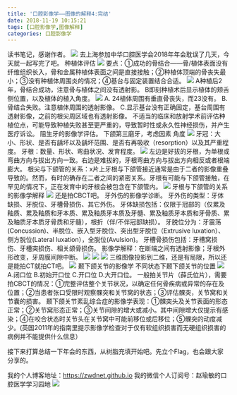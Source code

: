 ```yaml
---
title: '口腔影像学——图像的解释4:完结'
date: 2018-11-19 10:15:21
tags: [口腔影像学,图像解释]
categories: 口腔影像学
---
```

读书笔记，感谢作者。
![](https://zymblog-1258069789.cos.ap-chengdu.myqcloud.com/blog0026-kqyxx-txjs-wj/01.jpg)
去上海参加中华口腔医学会2018年年会耽误了几天，今天就一起写完了吧。
种植体评估
![](https://zymblog-1258069789.cos.ap-chengdu.myqcloud.com/blog0026-kqyxx-txjs-wj/02.jpg)
要点：①成功的骨结合——骨/植体表面没有纤维组织长入，骨和金属种植体表面之间是直接接触；②种植体顶端的骨丧失最小；③没有种植体周围炎的情况；④基台与固定装置结合合适。
![](https://zymblog-1258069789.cos.ap-chengdu.myqcloud.com/blog0026-kqyxx-txjs-wj/03.jpg)
A种植后2年，骨结合成功，注意骨与植体之间没有透射影。
B即刻种植术后显示植体的颊舌侧位置，以及植体的植入角度。
![](https://zymblog-1258069789.cos.ap-chengdu.myqcloud.com/blog0026-kqyxx-txjs-wj/04.jpg)
A. 24植体周围有垂直骨丧失，而23没有。
B.骨结合失败。注意植体周围的透射影像。
C.显示基台没有正确固定，基台周围有透射影像，之前的根尖周区域也有透射影像。
不适当的临床和放射学术前评估种植位点，可能导致种植失败甚至更严重的，导致暂时性或永久性神经损伤，并产生医疗诉讼。
阻生牙的影像学评估。
下颌第三磨牙，考虑因素
角度
![](https://zymblog-1258069789.cos.ap-chengdu.myqcloud.com/blog0026-kqyxx-txjs-wj/05.jpg)
牙冠：大小、形状、是否有龋坏以及龋坏范围、是否有再吸收（resorption）以及其严重程度。
牙根：数量、形状、弯曲状况、发育程度。
![](https://zymblog-1258069789.cos.ap-chengdu.myqcloud.com/blog0026-kqyxx-txjs-wj/06.jpg)
左边是好拔的牙根，为单根或弯曲方向与拔出方向一致。右边是难拔的，牙根弯曲方向与拔出方向相反或者根端膨大。
根尖与下颌管的关系：x片上牙根与下颌管接近通常是由于二者的影像重叠导致的。然而，有时的确存在二者之间的紧密关系。牙根有可能与下颌管接触，在罕见的情况下，正在发育中的牙根会被包含在下颌管内。
![](https://zymblog-1258069789.cos.ap-chengdu.myqcloud.com/blog0026-kqyxx-txjs-wj/07.jpg)
牙根与下颌管的关系的影像学解释
![](https://zymblog-1258069789.cos.ap-chengdu.myqcloud.com/blog0026-kqyxx-txjs-wj/08.jpg)
还是拍CBCT吧。
牙外伤的影像学诊断。
牙外伤的类型：牙体缺损、牙脱位、牙槽骨损伤、其它外伤。
牙体缺损包括：仅限于冠部的（仅累及釉质、累及釉质和牙本质、累及釉质牙本质及牙髓、累及釉质牙本质和牙骨质、累及釉质牙本质牙骨质和牙髓），根折（伴/不伴冠部缺损）。
牙脱位分为：牙震荡(Concussion)、半脱位、嵌入型牙脱位、突出型牙脱位（Extrusive luxation）、侧方脱位(Lateral luxation），全脱位(Avulsion)。
牙槽骨损伤包括：牙槽窝损伤、牙槽突损伤、相关颌骨损伤。
影像学解释：在断端之间有透射影像；牙根外形改变，牙周膜间隙中断。
![](https://zymblog-1258069789.cos.ap-chengdu.myqcloud.com/blog0026-kqyxx-txjs-wj/09.jpg)
![](https://zymblog-1258069789.cos.ap-chengdu.myqcloud.com/blog0026-kqyxx-txjs-wj/10.jpg)
![](https://zymblog-1258069789.cos.ap-chengdu.myqcloud.com/blog0026-kqyxx-txjs-wj/11.jpg)
三维图像投影到二维，还是有局限，所以还是能拍CT就拍CT吧。
![](https://zymblog-1258069789.cos.ap-chengdu.myqcloud.com/blog0026-kqyxx-txjs-wj/12.jpg)
颞下颌关节的影像学
不同状态下颞下颌关节的位置
![](https://zymblog-1258069789.cos.ap-chengdu.myqcloud.com/blog0026-kqyxx-txjs-wj/13.jpg)
A.闭口位 B.初始开口位 C.开口位 D.大开口位。
一般拍关节片（薛氏位片），需要拍CBCT的情况：①完整评估整个关节状况，以确定任何骨疾病或异常的存在及位置；②当患者张口受限时观察髁突和关节窝的状态；③评估髁突，关节窝和关节囊的损害。
颞下颌关节紊乱综合症的影像学表现：①髁突头及关节表面的形态正常；②关节窝形态正常；③关节间隙的增大或减小。其中间隙增大仅提示有感染；④在咬合状态时关节头在关节窝中可能前移位或后移位；⑤髁突的动度减少。(英国2011年的指南里提示影像学检查对于仅有软组织损害而无硬组织损害的病例并不能提供什么信息）

接下来打算总结一下年会的东西，从树脂充填开始吧。先立个Flag，也会跟大家分享的。

我的个人博客地址：https://zwdnet.github.io
我的微信个人订阅号：赵瑜敏的口腔医学学习园地
![](https://zymblog-1258069789.cos.ap-chengdu.myqcloud.com/other/wx.jpg)


